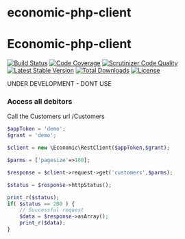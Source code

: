 # economic-php-client

Economic-php-client
===================
[![Build Status](https://travis-ci.org/Lenius/economic-php-client.svg)](https://travis-ci.org/Lenius/economic-php-client) [![Code Coverage](https://scrutinizer-ci.com/g/Lenius/economic-php-client/badges/coverage.png?b=master)](https://scrutinizer-ci.com/g/Lenius/economic-php-client/?branch=master) [![Scrutinizer Code Quality](https://scrutinizer-ci.com/g/Lenius/economic-php-client/badges/quality-score.png?b=master)](https://scrutinizer-ci.com/g/Lenius/economic-php-client/?branch=master) [![Latest Stable Version](https://poser.pugx.org/Lenius/economic-php-client/v/stable)](https://packagist.org/packages/Lenius/economic-php-client) [![Total Downloads](https://poser.pugx.org/Lenius/economic-php-client/downloads)](https://packagist.org/packages/Lenius/economic-php-client) [![License](https://poser.pugx.org/Lenius/economic-php-client/license)](https://packagist.org/packages/Lenius/economic-php-client)


UNDER DEVELOPMENT - DONT USE


### Access all debitors
Call the Customers url /Customers
```php
$appToken = 'demo';
$grant = 'demo';

$client = new \Economic\RestClient($appToken,$grant);

$parms = ['pagesize'=>100];

$response = $client->request->get('customers',$parms);

$status = $response->httpStatus();

print_r($status);
if( $status == 200 ) {
    // Successful request
    $data = $response->asArray();
    print_r($data);
}
```
